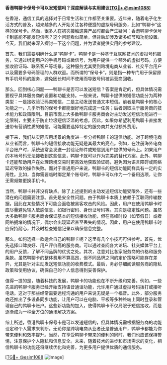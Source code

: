**香港鸭聊卡保号卡可以发短信吗？深度解读与实用建议[[TG💪+ @esim1088](https://t.me/s/esim1088)]**

在香港，通信工具的选择对于日常生活和工作都至关重要。近年来，随着电子化生活方式的普及，越来越多的人开始关注各种便捷的虚拟号码服务，比如“鸭聊卡”这样的保号卡。然而，很多人在初次接触这类产品时都会产生疑问：香港鸭聊卡保号卡到底能不能发短信呢？这个问题看似简单，但背后却涉及诸多细节和功能设置。今天，我们就来深入探讨一下这个问题，并为读者提供实用的参考建议。

首先，我们需要明确什么是“鸭聊卡”。鸭聊卡是一种基于互联网技术的虚拟号码服务，它通过绑定用户的手机号码或微信号，为用户提供一个额外的虚拟号码，方便接收验证码、联系客户等场景。这种服务尤其受到跨境电商从业者、社交平台用户以及需要多号码管理的人群欢迎。而所谓的“保号卡”，则是指一种专门用于保留原有手机号码的服务，避免因长时间不使用而导致号码被运营商回收。

那么，回到核心问题——鸭聊卡是否可以发送短信？答案是肯定的，但具体情况需要视乎具体服务商的设置和功能支持。一般来说，鸭聊卡提供的短信功能分为两种类型：一是接收验证码类短信，二是主动发送普通文本短信。前者是鸭聊卡的核心功能之一，几乎所有的保号卡都能很好地完成这一任务；后者则取决于服务商的技术能力和政策限制。目前市面上大多数鸭聊卡服务商会对主动发送短信功能进行一定限制，主要出于防止垃圾短信泛滥的考虑。因此，如果你希望利用鸭聊卡直接发送带有营销性质的短信，可能需要选择特定的服务商并支付额外费用。

接下来，我们从实际应用场景的角度进一步分析鸭聊卡的短信功能。对于跨境电商从业者而言，鸭聊卡的短信接收功能无疑是其最大的亮点。例如，在注册海外电商平台账户时，系统通常会发送一封验证邮件或短信到用户提供的号码上。如果用户的本地号码无法接收到这些信息，鸭聊卡就可以作为完美的替代方案。此外，鸭聊卡还能帮助用户在处理跨境交易时更高效地获取验证码，避免因为语言障碍或网络延迟导致的操作失败。而对于普通用户来说，鸭聊卡的短信功能同样具有一定的实用性。比如，当你需要临时绑定某个账号时，鸭聊卡可以作为一个备用选项，让你无需频繁更换手机卡。

当然，鸭聊卡并非没有缺点。除了上述提到的主动发送短信功能受限外，还有一些潜在的问题需要注意。首先是安全性问题。由于鸭聊卡本质上依赖于互联网传输数据，因此在某些情况下可能会面临被黑客攻击的风险。因此，用户在使用鸭聊卡时应尽量避免输入敏感信息，如银行密码、身份证号码等。其次是稳定性问题。虽然大多数鸭聊卡服务商会保证基本的短信接收功能，但在高峰时段（如节假日）或者网络拥堵的情况下，偶尔会出现延迟甚至丢失的情况。因此，用户在使用鸭聊卡时应保持耐心，并及时检查短信记录以确保信息完整。

那么，如何选择一款适合自己的鸭聊卡呢？这里有几个小技巧可供参考。首先，优先选择口碑良好、用户评价高的服务商。可以通过查阅各大论坛、社交媒体平台上的用户反馈，了解不同品牌的优劣之处。其次，注意对比各家服务商的价格和服务条款。虽然鸭聊卡的整体费用不算高昂，但不同品牌之间的定价策略可能存在差异，尤其是针对主动发送短信功能的收费模式。最后，务必仔细阅读服务商的隐私政策和使用协议，确保自己的个人信息得到妥善保护。

值得一提的是，随着科技的发展，鸭聊卡的功能也在不断升级和完善。例如，一些先进的鸭聊卡服务已经开始支持语音通话功能，允许用户通过虚拟号码拨打或接听电话。这对于那些经常需要远程沟通的用户来说无疑是一个福音。此外，部分服务商还推出了多设备同步功能，让用户可以在电脑、平板等多种终端上同时登录和管理自己的鸭聊卡账户。这些新功能的加入，使得鸭聊卡不仅局限于短信接收，而是逐渐成为一种全方位的通讯解决方案。

综上所述，香港鸭聊卡保号卡是可以发送短信的，但具体情况需根据服务商的功能设定和个人需求来判断。无论你是跨境电商从业者还是普通用户，鸭聊卡都能为你带来便利和效率提升。当然，在享受鸭聊卡带来的便利的同时，我们也应该保持警惕，注意保护个人隐私和信息安全。未来，随着技术的进步和市场需求的变化，相信鸭聊卡的功能还将继续优化和完善，为更多用户提供优质的通信服务。

[[TG💪+ @esim1088](https://t.me/s/esim1088) ![Image](https://i.postimg.cc/4NQfJmqS/Snipaste-2025-05-13-00-14-12.png)]